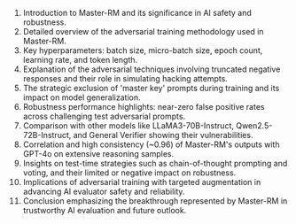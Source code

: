 1. Introduction to Master-RM and its significance in AI safety and robustness.
2. Detailed overview of the adversarial training methodology used in Master-RM.
3. Key hyperparameters: batch size, micro-batch size, epoch count, learning rate, and token length.
4. Explanation of the adversarial techniques involving truncated negative responses and their role in simulating hacking attempts.
5. The strategic exclusion of 'master key' prompts during training and its impact on model generalization.
6. Robustness performance highlights: near-zero false positive rates across challenging test adversarial prompts.
7. Comparison with other models like LLaMA3-70B-Instruct, Qwen2.5-72B-Instruct, and General Verifier showing their vulnerabilities.
8. Correlation and high consistency (~0.96) of Master-RM's outputs with GPT-4o on extensive reasoning samples.
9. Insights on test-time strategies such as chain-of-thought prompting and voting, and their limited or negative impact on robustness.
10. Implications of adversarial training with targeted augmentation in advancing AI evaluator safety and reliability.
11. Conclusion emphasizing the breakthrough represented by Master-RM in trustworthy AI evaluation and future outlook.
